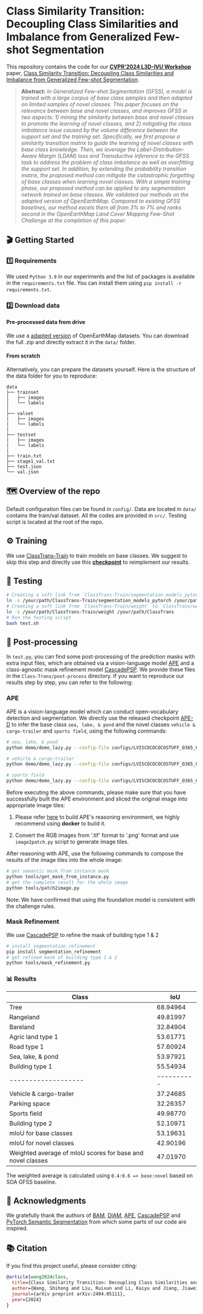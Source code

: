 

# Class Similarity Transition: Decoupling Class Similarities and Imbalance from Generalized Few-shot Segmentation

This repository contains the code for our **[CVPR'2024 L3D-IVU Workshop](https://cliffbb.github.io/OEM-Fewshot-Challenge/)** paper, [Class Similarity Transition: Decoupling Class Similarities and Imbalance from Generalized Few-shot Segmentation](https://arxiv.org/abs/2404.05111).

> **Abstract:** *In Generalized Few-shot Segmentation (GFSS), a model is trained with a large corpus of base class samples and then adapted on limited samples of novel classes. This paper focuses on the relevance between base and novel classes, and improves GFSS in two aspects: 1) mining the similarity between base and novel classes to promote the learning of novel classes, and 2) mitigating the class imbalance issue caused by the volume difference between the support set and the training set. Specifically, we first propose a similarity transition matrix to guide the learning of novel classes with base class knowledge. Then, we leverage the Label-Distribution-Aware Margin (LDAM) loss and Transductive Inference to the GFSS task to address the problem of class imbalance as well as overfitting the support set. In addition, by extending the probability transition matrix, the proposed method can mitigate the catastrophic forgetting of base classes when learning novel classes. With a simple training phase, our proposed method can be applied to any segmentation network trained on base classes. We validated our methods on the adapted version of OpenEarthMap. Compared to existing GFSS baselines, our method excels them all from 3\% to 7\% and ranks second in the OpenEarthMap Land Cover Mapping Few-Shot Challenge at the completion of this paper.*

## &#x1F3AC; Getting Started

### :one: Requirements
We used `Python 3.9` in our experiments and the list of packages is available in the `requirements.txt` file. You can install them using `pip install -r requirements.txt`.

### :two: Download data

#### Pre-processed data from drive

We use a [adapted version](https://zenodo.org/records/10828417) of OpenEarthMap datasets. You can download the full .zip and directly extract it in the `data/` folder.

#### From scratch

Alternatively, you can prepare the datasets yourself. Here is the structure of the data folder for you to reproduce:

```
data
├── trainset
│   ├── images
│   └── labels
│   
├── valset
|   ├── images
|   └── labels
|
├── testset
|   ├── images
|   └── labels
|
├── train.txt
├── stage1_val.txt
├── test.json
└── val.json

```

<!-- ### :three: Download pre-trained models

#### Pre-trained backbone and models
We provide the pre-trained backbone and models at - https://huggingface.co/laion/CLIP-convnext_large_d_320.laion2B-s29B-b131K-ft-soup/tree/main. You can download them and directly extract them at the root of `pretrain/`. -->

## &#x1F5FA; Overview of the repo

Default configuration files can be found in `config/`. Data are located in `data/` contains the train/val dataset. All the codes are provided in `src/`. Testing script is located at the root of the repo.

## &#x2699; Training 

We use [ClassTrans-Train](https://github.com/earth-insights/ClassTrans-Train) to train models on base classes. We suggest to skip this step and directly use this **[checkpoint](https://drive.google.com/file/d/1H9Z9bLU46tDoqXHEhc4BduQ_Vs2RqGvM/view?usp=sharing)** to reimplement our results.

## &#x1F9EA; Testing

```bash
# Creating a soft link from `ClassTrans-Train/segmentation_models_pytorch` to `ClassTrans/segmentation_models_pytorch`
ln -s /your/path/ClassTrans-Train/segmentation_models_pytorch /your/path/ClassTrans
# Creating a soft link from `ClassTrans-Train/weight` to `ClassTrans/weight`
ln -s /your/path/ClassTrans-Train/weight /your/path/ClassTrans
# Run the testing script
bash test.sh
```

## &#x1F9CA; Post-processing

In `test.py`, you can find some post-processing of the prediction masks with extra input files, which are obtained via a vision-language model [APE](https://arxiv.org/abs/2312.02153) and a class-agnostic mask refinement model [CascadePSP](https://arxiv.org/abs/2005.02551). We provide these files in the `Class-Trans/post-process` directory. If you want to reproduce our results step by step, you can refer to the following:

### APE

APE is a vision-language model which can conduct open-vocabulary detection and segmentation. We directly use the released checkpoint [APE-D](https://huggingface.co/shenyunhang/APE/blob/main/configs/LVISCOCOCOCOSTUFF_O365_OID_VGR_SA1B_REFCOCO_GQA_PhraseCut_Flickr30k/ape_deta/ape_deta_vitl_eva02_clip_vlf_lsj1024_cp_16x4_1080k_mdl_20230829_162438/model_final.pth) to infer the base class `sea, lake, & pond` and the novel classes `vehicle & cargo-trailer` and `sports field`, using the following commands:

```bash
# sea, lake, & pond
python demo/demo_lazy.py --config-file configs/LVISCOCOCOCOSTUFF_O365_OID_VGR_SA1B_REFCOCO_GQA_PhraseCut_Flickr30k/ape_deta/ape_deta_vitl_eva02_clip_vlf_lsj1024_cp_16x4_1080k.py --input data/cvpr2024_oem_ori_png/*.png --output output/cvpr2024_oem_ori_thres-0.12_water/ --confidence-threshold 0.12 --text-prompt 'water' --with-sseg --opts train.init_checkpoint=model_final.pth model.model_vision.select_box_nums_for_evaluation=500 model.model_vision.text_feature_bank_reset=True

# vehicle & cargo-trailer
python demo/demo_lazy.py --config-file configs/LVISCOCOCOCOSTUFF_O365_OID_VGR_SA1B_REFCOCO_GQA_PhraseCut_Flickr30k/ape_deta/ape_deta_vitl_eva02_clip_vlf_lsj1024_cp_16x4_1080k.py --input data/cvpr2024_oem_crop_256-128/*.png --output output/cvpr2024_oem_crop-256-128_thres-0.1_car/ --confidence-threshold 0.1 --text-prompt 'car' --with-sseg --opts train.init_checkpoint=model_final.pth model.model_vision.select_box_nums_for_evaluation=500 model.model_vision.text_feature_bank_reset=True

# sports field
python demo/demo_lazy.py --config-file configs/LVISCOCOCOCOSTUFF_O365_OID_VGR_SA1B_REFCOCO_GQA_PhraseCut_Flickr30k/ape_deta/ape_deta_vitl_eva02_clip_vlf_lsj1024_cp_16x4_1080k.py --input data/cvpr2024_oem_crop_256-128/*.png --output output/cvpr2024_oem_crop-256-128_thres-0.2_sportfield/ --confidence-threshold 0.2 --text-prompt 'sports field,basketball field,soccer field,tennis field,badminton field' --with-sseg --opts train.init_checkpoint=model_final.pth model.model_vision.select_box_nums_for_evaluation=500 model.model_vision.text_feature_bank_reset=True
```

Before executing the above commands, please make sure that you have successfully built the APE environment and sliced the original image into appropriate image tiles:

1. Please refer [here](https://github.com/shenyunhang/APE) to build APE's reasoning environment, we highly recommend using **docker** to build it.

2. Convert the RGB images from '.tif' format to '.png' format and use `image2patch.py` script to generate image tiles.

After reasoning with APE, use the following commands to compose the results of the image tiles into the whole image:

```bash
# get semantic mask from instance mask
python tools/get_mask_from_instance.py
# get the complete result for the whole image
python tools/patch2image.py
```

Note: We have confirmed that using the foundation model is consistent with the challenge rules.

### Mask Refinement

We use [CascadePSP](https://github.com/hkchengrex/CascadePSP) to refine the mask of building type 1 & 2

```bash
# install segmentation_refinement
pip install segmentation_refinement
# get refined mask of building type 1 & 2
python tools/mask_refinement.py 
```

### &#x1F4CA; Results

| Class             | IoU      |
|-------------------|----------|
| Tree              | 68.94964 |
| Rangeland         | 49.81997 |
| Bareland          | 32.84904 |
| Agric land type 1| 53.61771 |
| Road type 1       | 57.60924 |
| Sea, lake, & pond| 53.97921 |
| Building type 1   | 55.54934 |
|-------------------|----------|
| Vehicle & cargo-trailer| 37.24685 |
| Parking space     | 32.26357 |
| Sports field      | 49.98770 |
| Building type 2   | 52.10971 |
| mIoU for base classes | 53.19631 |
| mIoU for novel classes| 42.90196 |
| Weighted average of mIoU scores for base and novel classes | 47.01970 |

The weighted average is calculated using `0.4:0.6 => base:novel` based on SOA GFSS baseline.



## &#x1F64F; Acknowledgments

We gratefully thank the authors of [BAM](https://github.com/chunbolang/BAM), [DIAM](https://github.com/sinahmr/DIaM), [APE](https://github.com/shenyunhang/APE), [CascadePSP](https://github.com/hkchengrex/CascadePSP) and [PyTorch Semantic Segmentation](https://github.com/hszhao/semseg) from which some parts of our code are inspired.

## &#x1F4DA; Citation

If you find this project useful, please consider citing:

```bibtex
@article{wang2024class,
  title={Class Similarity Transition: Decoupling Class Similarities and Imbalance from Generalized Few-shot Segmentation},
  author={Wang, Shihong and Liu, Ruixun and Li, Kaiyu and Jiang, Jiawei and Cao, Xiangyong},
  journal={arXiv preprint arXiv:2404.05111},
  year={2024}
}
```
